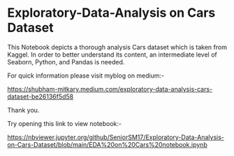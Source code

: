 # Exploratory-Data-Analysis on Cars Dataset

This Notebook depicts a thorough analysis Cars dataset which is taken from Kaggel.
In order to better understand its content, an intermediate level of Seaborn, Python, and Pandas is needed. 

For quick information please visit myblog on medium:-

https://shubham-mitkary.medium.com/exploratory-data-analysis-cars-dataset-be26136f5d58

Thank you.


Try opening this link to view notebook:-

https://nbviewer.jupyter.org/github/SeniorSM17/Exploratory-Data-Analysis-on-Cars-Dataset/blob/main/EDA%20on%20Cars%20notebook.ipynb
